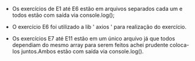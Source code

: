  - Os exercícios de E1 até E6 estão em arquivos separados cada um e todos estão com saída via console.log();
 
 - O exercício E6 foi utilizado a lib ' axios ' para realização do exercício.
 
 - Os exercícios E7 até E11 estão em um único arquivo já que todos dependiam do mesmo array para serem feitos
 achei prudente coloca-los juntos.Ambos estão com saída via console.log().
